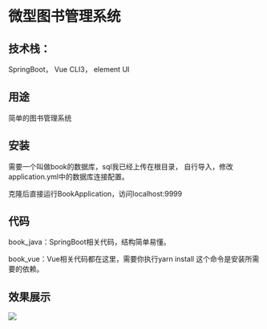 
# 微型图书管理系统

## 技术栈：

SpringBoot，
Vue CLI3，
element UI

## 用途

简单的图书管理系统

## 安装

需要一个叫做book的数据库，sql我已经上传在根目录，
自行导入，修改application.yml中的数据库连接配置。

克隆后直接运行BookApplication，访问localhost:9999

## 代码

book_java：SpringBoot相关代码，结构简单易懂。

book_vue：Vue相关代码都在这里，需要你执行yarn install
这个命令是安装所需要的依赖。

## 效果展示

![](https://cdn.xn2001.com/2020/04/18/20200418213310.png)
